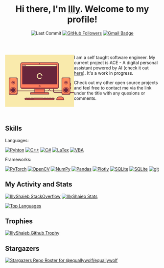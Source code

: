 <div align="center">

# Hi there, I'm [Illy](https://github.com/IllyShaieb). Welcome to my profile!

![Last Commit](https://img.shields.io/github/last-commit/IllyShaieb/IllyShaieb) [![GitHub Followers](https://img.shields.io/github/followers/equallywolf.svg?style=social&label=Follow&maxAge=2592000)](https://github.com/IllyShaieb?tab=followers) [![Gmail Badge](https://img.shields.io/badge/Gmail-shaiebilly+github%40gmail.com-c14438?style=social&logo=gmail)](mailto:shaiebilly@gmail.com)

</div>

<br /><br />

<img align="left" width="225" height="168.75" src="PC_Loading.gif">

I am a self taught software engineer. My current project is ACE - A digital personal assistant powered by AI (check it out [here](https://github.com/IllyShaieb/ACE)). It's a work in progress.

Check out my other open source projects and feel free to contact me via the link under the title with any quesions or comments.

<br /><br />

## Skills

Languages:

[![Pyhton](https://img.shields.io/badge/python-%2314354C.svg?style=for-the-badge&logo=python&logoColor=white)](https://www.python.org/) [![C++](https://img.shields.io/badge/c++-%2300599C.svg?style=for-the-badge&logo=c%2B%2B&logoColor=white)](https://isocpp.org/) [![C#](https://img.shields.io/badge/c%23-%23239120.svg?style=for-the-badge&logo=c-sharp&logoColor=white)](https://dotnet.microsoft.com/learn/csharp) [![LaTex](https://img.shields.io/badge/LaTeX-47A141?style=for-the-badge&logo=LaTeX&logoColor=white)](https://www.latex-project.org/) [![VBA](https://img.shields.io/badge/VBA-FFB900?style=for-the-badge&logo=VBA&logoColor=white)](https://docs.microsoft.com/en-us/office/vba/library-reference/concepts/getting-started-with-vba-in-office)

Frameworks:

[![PyTorch](https://img.shields.io/badge/PyTorch-EE4C2C?style=for-the-badge&logo=PyTorch&logoColor=white)](https://pytorch.org/) [![OpenCV](https://img.shields.io/badge/OpenCV-27338e?style=for-the-badge&logo=OpenCV&logoColor=white)](https://opencv.org/) [![NumPy](https://img.shields.io/badge/Numpy-777BB4?style=for-the-badge&logo=numpy&logoColor=white)](https://numpy.org/) [![Pandas](https://img.shields.io/badge/Pandas-2C2D72?style=for-the-badge&logo=pandas&logoColor=white)](https://pandas.pydata.org/) [![Plotly](https://img.shields.io/badge/Plotly-239120?style=for-the-badge&logo=plotly&logoColor=white)](https://plotly.com/) [![SQLite](https://img.shields.io/badge/SQLite-07405E?style=for-the-badge&logo=sqlite&logoColor=white)](https://www.sqlite.org/index.html) [![SQLite](https://img.shields.io/badge/MySQL-00000F?style=for-the-badge&logo=mysql&logoColor=white)](https://www.mysql.com/) [![git](https://img.shields.io/badge/Git-F05032?style=for-the-badge&logo=git&logoColor=white)](https://git-scm.com/)

## My Activity and Stats

[![IllyShaieb StackOverflow](https://readme-components.vercel.app/api?component=stackoverflow&stackoverflowid=10468535&theme=dark)](https://stackoverflow.com/users/10468535/equallywolf) [![IllyShaieb Stats](https://github-readme-stats.vercel.app/api?username=IllyShaieb&theme=dark&show_icons=true&count_private=true)](https://github.com/anuraghazra/github-readme-stats)

[![Top Languages](https://github-readme-stats.vercel.app/api/top-langs/?username=IllyShaieb&theme=dark)](https://github.com/anuraghazra/github-readme-stats)

## Trophies
[![IllyShaieb Github Trophy](https://github-profile-trophy.vercel.app/?username=IllyShaieb&row=1&theme=onedark)](https://github.com/IllyShaieb/github-profile-trophy)

## Stargazers
[![Stargazers Repo Roster for @equallywolf/equallywolf](https://reporoster.com/stars/illyshaieb/ACE&theme=dark)](https://github.com/illyshaieb/illyshaieb/stargazers)
